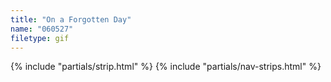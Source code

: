 ```yaml
---
title: "On a Forgotten Day"
name: "060527"
filetype: gif
---
```


{% include "partials/strip.html" %}
{% include "partials/nav-strips.html" %}